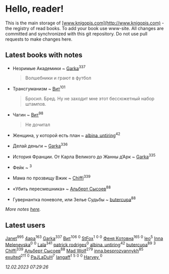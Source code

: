 # Hello, reader!
This is the main storage of [www.knigopis.com](http://www.knigopis.com) - the registry of read books.
To add your book use www-site. All changes are committed and synchronized with this git repository.
Do not use pull requests to make changes here.


## Latest books with notes
* Незримые Академики ~ [Garka](users/115/115753719718250012620-google)<sup>337</sup>
    > Волшебники и грают в футбол

* Трансгуманизм ~ [Вит](users/300/300273923-vkontakte)<sup>101</sup>
    > Бросил. Бред. Ну не заходит мне этот бессюжетный набор штампов.

* Чагин ~ [Вит](users/300/300273923-vkontakte)<sup>98</sup>
    > Не дочитал

* Женщина, у которой есть план ~ [albina_untiring](users/257/2579695-vkontakte)<sup>42</sup>

* Делай деньги ~ [Garka](users/115/115753719718250012620-google)<sup>336</sup>

* История Франции. От Карла Великого до Жанны д’Арк ~ [Garka](users/115/115753719718250012620-google)<sup>335</sup>

* Фейк ~ [](users/116/116049106351328726122-google)<sup>3</sup>

* Мама по прозвищу Вжик ~ [Chiffi](users/105/105831994080785626680-google)<sup>339</sup>

* «Убить пересмешника» ~ [Альберт Сысоев](users/474/47446642-vkontakte)<sup>88</sup>

* Гувернантка поневоле, или Зелье Судьбы ~ [butercupa](users/193/193697993-vkontakte)<sup>88</sup>


_More notes [here](latest_books_with_notes.md)._


## Latest users
[Janet](users/108/108113656204404967440-google)<sup>995</sup> 
[4apa](users/117/117392596378069249667-google)<sup>163</sup> 
[Garka](users/115/115753719718250012620-google)<sup>337</sup> 
[Вит](users/300/300273923-vkontakte)<sup>106</sup> 
[](users/114/114160762156279162391-google)<sup>0</sup> 
[StFox](users/108/10824953-yandex)<sup>1</sup> 
[](users/106/106790533996892216851-google)<sup>0</sup> 
[](users/510/510924341-yandex)<sup>0</sup> 
[Феня Котовна](users/109/109746193906459706720-google)<sup>165</sup> 
[](users/621/621837012-vkontakte)<sup>0</sup> 
[leo](users/106/106915386474260202605-google)<sup>5</sup> 
[Inna Melenevska](users/117/117999800530044134590-google)<sup>0</sup> 
[](users/106/106350967836629952229-google)<sup>0</sup> 
[Lala](users/761/76187635-vkontakte)<sup>341</sup> 
[patrick rodriges](users/108/10887510343399463420-mailru)<sup>0</sup> 
[albina_untiring](users/257/2579695-vkontakte)<sup>42</sup> 
[butercupa](users/193/193697993-vkontakte)<sup>89</sup> 
[](users/116/116049106351328726122-google)<sup>3</sup> 
[Chiffi](users/105/105831994080785626680-google)<sup>339</sup> 
[Альберт Сысоев](users/474/47446642-vkontakte)<sup>88</sup> 
[Mad Wolf](users/947/94738840-vkontakte)<sup>279</sup> 
[inna.besprozvannykh](users/733/73323849-yandex)<sup>85</sup> 
[exulted](users/100/100599204551896265722-google)<sup>211</sup> 
[](users/108/108404793123226338106-google)<sup>0</sup> 
[PaJLaDuH](users/336/336022778-yandex)<sup>7</sup> 
[langaff](users/113/113568264092317766513-google)<sup>1</sup> 
[](users/101/101368518035734751027-google)<sup>5</sup> 
[](users/109/109829447857621498180-google)<sup>0</sup> 
[](users/106/106293011050775525931-google)<sup>0</sup> 
[Harvey ](users/104/104557501101886497812-google)<sup>0</sup> 


_12.02.2023 07:29:26_
